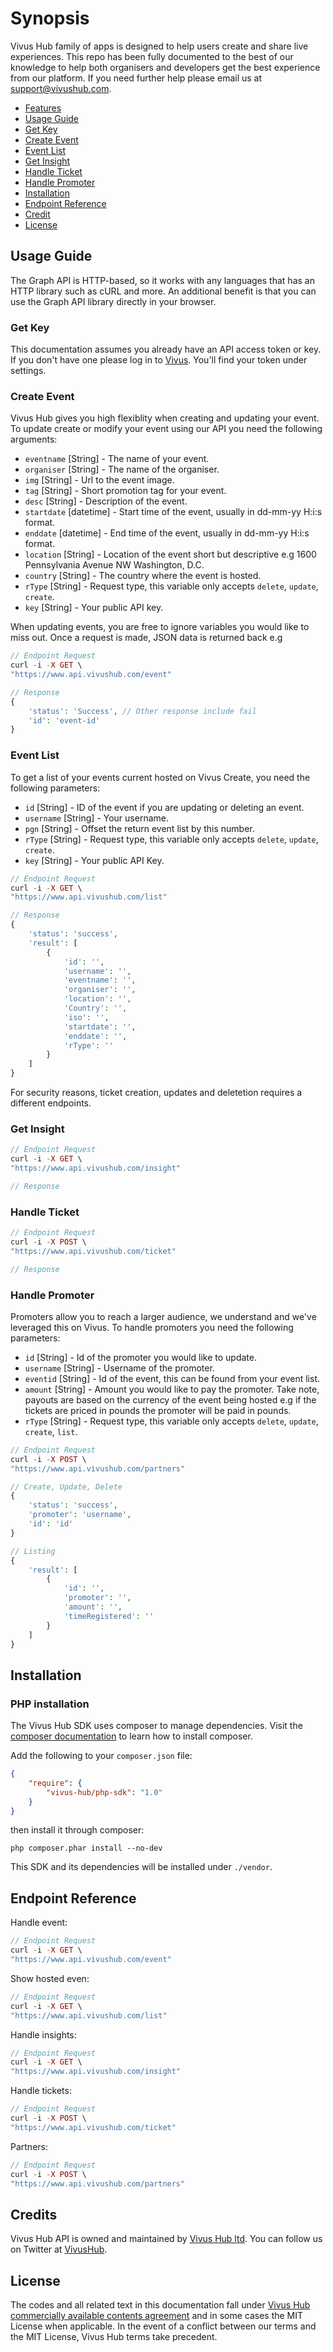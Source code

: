 # Synopsis
Vivus Hub family of apps is designed to help users create and share live experiences. This repo has been fully documented to the best of our knowledge to help both organisers and developers get the best experience from our platform. If you need further help please email us at support@vivushub.com.

- [Features](#features)
- [Usage Guide](#usage-guide)
 - [Get Key](#get-key)
 - [Create Event](#create-event)
 - [Event List](#event-list)
 - [Get Insight](#get-insight)
 - [Handle Ticket](#handle-ticket)
 - [Handle Promoter](#handle-promoter)
 - [Installation](#installation)
- [Endpoint Reference](#endpoint-reference) 
- [Credit](#credit)
- [License](#license)

## Usage Guide
The Graph API is HTTP-based, so it works with any languages that has an HTTP library such as cURL and more. An additional benefit is that you can use the Graph API library directly in your browser. 

### Get Key
This documentation assumes you already have an API access token or key. If you don't have one please log in to [Vivus](https://www.vivushub.com/vivus/interface/settings?ref=github). You'll find your token under settings.

### Create Event
Vivus Hub gives you high flexiblity when creating and updating your event. To update create or modify your event using our API you need the following arguments:
* `eventname` [String] - The name of your event.
* `organiser` [String] - The name of the organiser.
* `img` [String] - Url to the event image.
* `tag` [String] - Short promotion tag for your event.
* `desc` [String] - Description of the event.
* `startdate` [datetime] - Start time of the event, usually in dd-mm-yy H:i:s format.
* `enddate` [datetime] - End time of the event, usually in dd-mm-yy H:i:s format.
* `location` [String] - Location of the event short but descriptive e.g 1600 Pennsylvania Avenue NW Washington, D.C.
* `country` [String] - The country where the event is hosted.
* `rType` [String] -  Request type, this variable only accepts `delete`, `update`, `create`.
* `key` [String] - Your public API key.

When updating events, you are free to ignore variables you would like to miss out. Once a request is made, JSON data is returned back e.g 


```php 
// Endpoint Request
curl -i -X GET \
"https://www.api.vivushub.com/event"

// Response 
{
    'status': 'Success', // Other response include fail
    'id': 'event-id'
}
```

### Event List
To get a list of your events current hosted on Vivus Create, you need the following parameters:
* `id` [String] - ID of the event if you are updating or deleting an event.
* `username` [String] - Your username.
* `pgn` [String] - Offset the return event list by this number.
* `rType` [String] -  Request type, this variable only accepts `delete`, `update`, `create`.
* `key` [String] - Your public API Key.
```php
// Endpoint Request
curl -i -X GET \
"https://www.api.vivushub.com/list"

// Response 
{
    'status': 'success',
    'result': [
        {
            'id': '',
            'username': '',
            'eventname': '',
            'organiser': '',
            'location': '',
            'Country': '',
            'iso': '',
            'startdate': '',
            'enddate': '',
            'rType': ''
        }
    ]
}
```
For security reasons, ticket creation, updates and deletetion requires a different endpoints. 
### Get Insight
```php 
// Endpoint Request
curl -i -X GET \
"https://www.api.vivushub.com/insight"

// Response 
```

### Handle Ticket
```php 
// Endpoint Request
curl -i -X POST \
"https://www.api.vivushub.com/ticket"

// Response 
```

### Handle Promoter
Promoters allow you to reach a larger audience, we understand and we've leveraged this on Vivus. To handle promoters you need the following parameters: 
* `id` [String] - Id of the promoter you would like to update.
* `username` [String] - Username of the promoter.
* `eventid` [String] - Id of the event, this can be found from your event list.
* `amount` [String] - Amount you would like to pay the promoter. Take note, payouts are based on the currency of the event being hosted e.g if the tickets are priced in pounds the promoter will be paid in pounds.
* `rType` [String] - Request type, this variable only accepts `delete`, `update`, `create`, `list`.

```php 
// Endpoint Request
curl -i -X POST \
"https://www.api.vivushub.com/partners"

// Create, Update, Delete
{
    'status': 'success',
    'promoter': 'username',
    'id': 'id'
}

// Listing
{
    'result': [
        {
            'id': '',
            'promoter': '',
            'amount': '',
            'timeRegistered': ''
        }
    ]
}
```
## Installation
### PHP installation
The Vivus Hub SDK uses composer to manage dependencies. Visit the <a href="https://getcomposer.org/download/" target="_blank">composer documentation</a> to learn how to install composer.

Add the following to your `composer.json` file:

```json
{
    "require": {
        "vivus-hub/php-sdk": "1.0"
    }
}
```
then install it through composer:

```shell
php composer.phar install --no-dev
```

This SDK and its dependencies will be installed under `./vendor`.

## Endpoint Reference
Handle event:
```php 
// Endpoint Request
curl -i -X GET \
"https://www.api.vivushub.com/event"
```
Show hosted even:
```php
// Endpoint Request
curl -i -X GET \
"https://www.api.vivushub.com/list"
```
Handle insights:
```php 
// Endpoint Request
curl -i -X GET \
"https://www.api.vivushub.com/insight"
```
Handle tickets:
```php 
// Endpoint Request
curl -i -X POST \
"https://www.api.vivushub.com/ticket"
```
Partners: 
```php 
// Endpoint Request
curl -i -X POST \
"https://www.api.vivushub.com/partners"
```
## Credits
Vivus Hub API is owned and maintained by [Vivus Hub ltd](https://www.vivushub.com/vivus/?ref=github&adFor=events). You can follow us on Twitter at [VivusHub](https://www.twitter.com/vivushub).

## License
The codes and all related text in this documentation fall under [Vivus Hub commercially available contents agreement](https://www.vivushub.com/vivus/interface/terms) and in some cases the MIT License when applicable. In the event of a conflict between our terms and the MIT License, Vivus Hub terms take precedent.